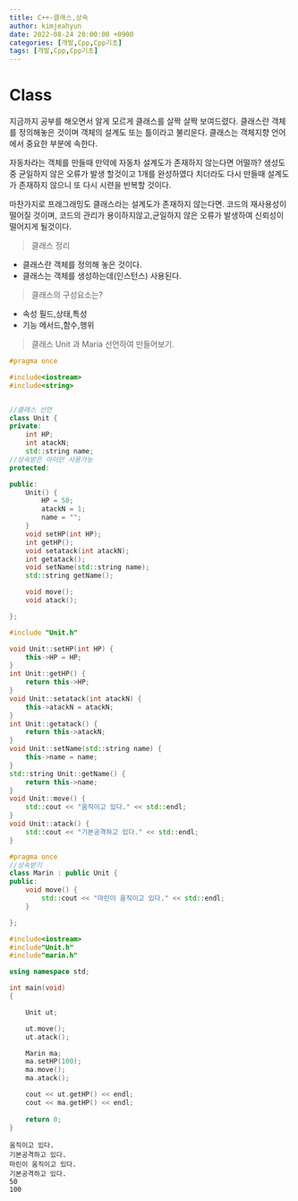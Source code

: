 ```yaml
---
title: C++-클래스,상속
author: kimjeahyun
date: 2022-08-24 20:00:00 +0900
categories: [개발,Cpp,Cpp기초]
tags: [개발,Cpp,Cpp기초]
---
```


# Class

지금까지 공부를 해오면서 알게 모르게 클래스를 살짝 살짝 보여드렸다.
클래스란 객체를 정의해놓은 것이며 객체의 설계도 또는 틀이라고 불리운다.
클래스는 객체지향 언어에서 중요한 부분에 속한다. 

자동차라는 객체를 만들때 만약에 자동차 설계도가 존재하지 않는다면 어떨까?
생성도중 균일하지 않은 오류가 발생 할것이고 1개를 완성하였다 치더라도 다시 만들때 설계도가 존재하지 않으니 또 다시 시련을 반복할 것이다.

마찬가지로 프래그래밍도 클래스라는 설계도가 존재하지 않는다면.
코드의 재사용성이 떨어질 것이며, 코드의 관리가 용이하지않고,균일하지 않은 오류가 발생하여 신뢰성이 떨어지게 될것이다.

> 클래스 정리

- 클래스란 객체를 정의해 놓은 것이다.
- 클래스는 객체를 생성하는데(인스턴스) 사용된다.

> 클래스의 구성요소는?

-   속성 필드,상태,특성
-   기능 메서드,함수,행위

>클래스 Unit 과 Maria 선언하여 만들어보기.

```cpp
#pragma once

#include<iostream>
#include<string>


//클래스 선언
class Unit {
private:
	int HP;
	int atackN;
	std::string name;
//상속받은 아이만 사용가능
protected:

public:
	Unit() {
		HP = 50;
		atackN = 1;
		name = "";
	}
	void setHP(int HP);
	int getHP();
	void setatack(int atackN);
	int getatack();
	void setName(std::string name);
	std::string getName();

	void move();
	void atack();

};
```

```cpp
#include "Unit.h"

void Unit::setHP(int HP) {
	this->HP = HP;
}
int Unit::getHP() {
	return this->HP;
}
void Unit::setatack(int atackN) {
	this->atackN = atackN;
}
int Unit::getatack() {
	return this->atackN;
}
void Unit::setName(std::string name) {
	this->name = name;
}
std::string Unit::getName() {
	return this->name;
}
void Unit::move() {
	std::cout << "움직이고 있다." << std::endl;
}
void Unit::atack() {
	std::cout << "기본공격하고 있다." << std::endl;
}
```

```cpp
#pragma once
//상속받기
class Marin : public Unit {
public:
	void move() {
		std::cout << "마린이 움직이고 있다." << std::endl;
	}

};
```

```cpp
#include<iostream>
#include"Unit.h"
#include"marin.h"

using namespace std;

int main(void)
{

	Unit ut;

	ut.move();
	ut.atack();

	Marin ma;
	ma.setHP(100);
	ma.move();
	ma.atack();

	cout << ut.getHP() << endl;
	cout << ma.getHP() << endl;
	
	return 0;
}
```


~~~
움직이고 있다.
기본공격하고 있다.
마린이 움직이고 있다.
기본공격하고 있다.
50
100
~~~